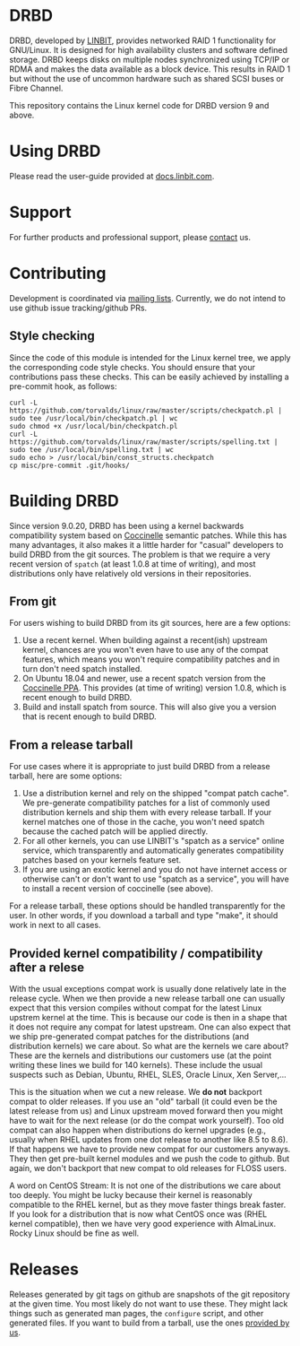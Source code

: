 # DRBD

DRBD, developed by [LINBIT](https://www.linbit.com), provides networked RAID 1 functionality for GNU/Linux.
It is designed for high availability clusters and software defined storage.
DRBD keeps disks on multiple nodes synchronized using TCP/IP or RDMA and makes the data available as a block device.
This results in RAID 1 but without the use of uncommon hardware such as shared SCSI buses or Fibre Channel.

This repository contains the Linux kernel code for DRBD version 9 and above.

# Using DRBD
Please read the user-guide provided at [docs.linbit.com](https://docs.linbit.com).

# Support
For further products and professional support, please
[contact](http://links.linbit.com/support) us.

# Contributing
Development is coordinated via [mailing lists](http://lists.linbit.com). Currently, we do not intend to use
github issue tracking/github PRs.

## Style checking
Since the code of this module is intended for the Linux kernel tree, we apply
the corresponding code style checks. You should ensure that your contributions
pass these checks. This can be easily achieved by installing a pre-commit hook,
as follows:

```
curl -L https://github.com/torvalds/linux/raw/master/scripts/checkpatch.pl | sudo tee /usr/local/bin/checkpatch.pl | wc
sudo chmod +x /usr/local/bin/checkpatch.pl
curl -L https://github.com/torvalds/linux/raw/master/scripts/spelling.txt | sudo tee /usr/local/bin/spelling.txt | wc
sudo echo > /usr/local/bin/const_structs.checkpatch
cp misc/pre-commit .git/hooks/
```

# Building DRBD

Since version 9.0.20, DRBD has been using a kernel backwards compatibility system
based on [Coccinelle](https://github.com/coccinelle/coccinelle) semantic patches.
While this has many advantages, it also makes it a little harder for "casual"
developers to build DRBD from the git sources. The problem is that we require a
very recent version of `spatch` (at least 1.0.8 at time of writing), and most
distributions only have relatively old versions in their repositories.

## From git

For users wishing to build DRBD from its git sources, here are a few options:
1. Use a recent kernel. When building against a recent(ish) upstream kernel,
   chances are you won't even have to use any of the compat features, which
   means you won't require compatibility patches and in turn don't need spatch
   installed.
2. On Ubuntu 18.04 and newer, use a recent spatch version from the
   [Coccinelle PPA](https://launchpad.net/~npalix/+archive/ubuntu/coccinelle).
   This provides (at time of writing) version 1.0.8, which is recent enough to
   build DRBD.
3. Build and install spatch from source. This will also give you a version that
   is recent enough to build DRBD.

## From a release tarball

For use cases where it is appropriate to just build DRBD from a release tarball,
here are some options:
1. Use a distribution kernel and rely on the shipped "compat patch cache". We
   pre-generate compatibility patches for a list of commonly used distribution
   kernels and ship them with every release tarball. If your kernel matches one
   of those in the cache, you won't need spatch because the cached patch will be
   applied directly.
2. For all other kernels, you can use LINBIT's "spatch as a service" online
   service, which transparently and automatically generates compatibility
   patches based on your kernels feature set.
3. If you are using an exotic kernel and you do not have internet access or
   otherwise can't or don't want to use "spatch as a service", you will have to
   install a recent version of coccinelle (see above).

For a release tarball, these options should be handled transparently for the
user. In other words, if you download a tarball and type "make", it should work
in next to all cases.

## Provided kernel compatibility / compatibility after a relese

With the usual exceptions compat work is usually done relatively late in the
release cycle. When we then provide a new release tarball one can usually
expect that this version compiles without compat for the latest Linux upstrem
kernel at the time. This is because our code is then in a shape that it does not
require any compat for latest upstream. One can also expect that we ship
pre-generated compat patches for the distributions (and distribution kernels)
we care about. So what are the kernels we care about? These are the kernels
and distributions our customers use (at the point writing these lines we build
for 140 kernels). These include the usual suspects such as Debian, Ubuntu,
RHEL, SLES, Oracle Linux, Xen Server,...

This is the situation when we cut a new release. We **do not** backport compat
to older releases. If you use an "old" tarball (it could even be the latest
release from us) and Linux upstream moved forward then you might have to wait
for the next release (or do the compat work yourself). Too old compat can also
happen when distributions do kernel upgrades (e.g., usually when RHEL updates
from one dot release to another like 8.5 to 8.6). If that happens we have to
provide new compat for our customers anyways. They then get pre-built kernel
modules and we push the code to github. But again, we don't backport that new
compat to old releases for FLOSS users.

A word on CentOS Stream: It is not one of the distributions we care about too
deeply. You might be lucky because their kernel is reasonably compatible to
the RHEL kernel, but as they move faster things break faster. If you look for
a distribution that is now what CentOS once was (RHEL kernel compatible), then
we have very good experience with AlmaLinux. Rocky Linux should be fine as well.

# Releases
Releases generated by git tags on github are snapshots of the git repository at the given time. You most
likely do not want to use these. They might lack things such as generated man pages, the `configure` script,
and other generated files. If you want to build from a tarball, use the ones [provided by us](https://www.linbit.com/en/drbd-community/drbd-download/).
